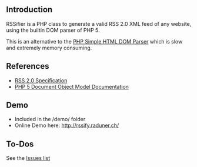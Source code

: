 Introduction
------------

RSSifier is a PHP class to generate a valid RSS 2.0 XML feed of any website, using the builtin DOM parser of PHP 5.

This is an alternative to the [PHP Simple HTML DOM Parser](http://simplehtmldom.sourceforge.net/) which is slow and extremely memory consuming.


References
------------
* [RSS 2.0 Specification](http://feed2.w3.org/docs/rss2.html)
* [PHP 5 Document Object Model Documentation](http://www.php.net/manual/en/book.dom.php)


Demo
------
* Included in the /demo/ folder
* Online Demo here: http://rssify.raduner.ch/


To-Dos
------
See the [Issues list](https://github.com/oliveratgithub/RSSifier/issues)